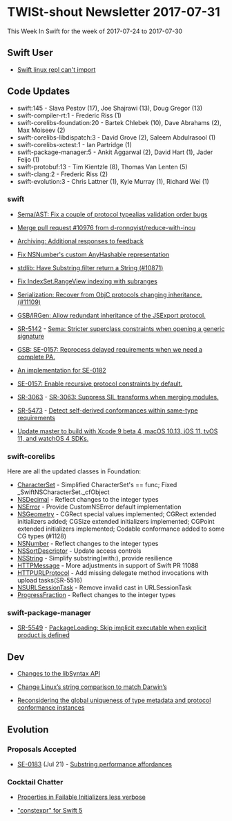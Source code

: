 # TWISt-shout Newsletter 2017-07-31
This Week In Swift for the week of 2017-07-24 to 2017-07-30

## Swift User

* [Swift linux repl can't import](https://lists.swift.org/pipermail/swift-users/Week-of-Mon-20170724/006001.html)

## Code Updates

* swift:145 - Slava Pestov (17), Joe Shajrawi (13), Doug Gregor (13)
* swift-compiler-rt:1 - Frederic Riss (1)
* swift-corelibs-foundation:20 - Bartek Chlebek (10), Dave Abrahams (2), Max Moiseev (2)
* swift-corelibs-libdispatch:3 - David Grove (2), Saleem Abdulrasool (1)
* swift-corelibs-xctest:1 - Ian Partridge (1)
* swift-package-manager:5 - Ankit Aggarwal (2), David Hart (1), Jader Feijo (1)
* swift-protobuf:13 - Tim Kientzle (8), Thomas Van Lenten (5)
* swift-clang:2 - Frederic Riss (2)
* swift-evolution:3 - Chris Lattner (1), Kyle Murray (1), Richard Wei (1)

### swift

* [Sema/AST: Fix a couple of protocol typealias validation order bugs](https://github.com/apple/swift/commit/1221bd8f6007454b3b48cd00792205813ff0b26e)

* [Merge pull request #10976 from d-ronnqvist/reduce-with-inou](https://github.com/apple/swift/commit/31341e67530b85de9ad78b124111c53cc9bc8c42)

* [Archiving: Additional responses to feedback](https://github.com/apple/swift/commit/071caf263afd25b3b28af13db9ac83874d034cef)

* [Fix NSNumber's custom AnyHashable representation](https://github.com/apple/swift/commit/5252f3b2f89258675471d02381e14788f9dc8d7e)

* [stdlib: Have Substring.filter return a String (#10871)](https://github.com/apple/swift/commit/ddea636951ab0af3117cc2f97c456706b0f453be)

* [Fix IndexSet.RangeView indexing with subranges](https://github.com/apple/swift/commit/b05866a92f18a4c7657dd0900087bcb83b22c0cf)

* [Serialization: Recover from ObjC protocols changing inheritance. (#11109)](https://github.com/apple/swift/commit/4d263587082d9718905a22d9be0a5360db21830c)

* [GSB/IRGen: Allow redundant inheritance of the JSExport protocol.](https://github.com/apple/swift/commit/1b2a2c9b90b9698ef889e2501ac3e1e9fc8d7757)

* [SR-5142](https://bugs.swift.org/browse/SR-5142) - [Sema: Stricter superclass constraints when opening a generic signature](https://github.com/apple/swift/commit/a3cad02708bc610e30ed3551f12fca971f062eac)

* [GSB: SE-0157: Reprocess delayed requirements when we need a complete PA.](https://github.com/apple/swift/commit/6177f83f016f02bdf6c9314c05a871d33ac79c76)

* [An implementation for SE-0182](https://github.com/apple/swift/commit/6d0679292ffb846b29e4c8bb07be8abd735b2b46)

* [SE-0157: Enable recursive protocol constraints by default.](https://github.com/apple/swift/commit/469e9e08a5fa7598de366e29449babc655430d2d)

* [SR-3063](https://bugs.swift.org/browse/SR-3063) - [SR-3063: Suppress SIL transforms when merging modules.](https://github.com/apple/swift/commit/dda3a3827c36459ebd8edeb2efab1ebb5cd02acc)

* [SR-5473](https://bugs.swift.org/browse/SR-5473) - [Detect self-derived conformances within same-type requirements](https://github.com/apple/swift/commit/a12ec12d6ff29bcb2ff91f2b9df9eb325deae1b9)

* [Update master to build with Xcode 9 beta 4, macOS 10.13, iOS 11, tvOS 11, and watchOS 4 SDKs.](https://github.com/apple/swift/commit/64a77ca7166eca9a951995162196edd427ed73d4)

### swift-corelibs

Here are all the updated classes in Foundation:

* [CharacterSet](https://github.com/apple/swift-corelibs-foundation/commits/master/Foundation/CharacterSet.swift) - Simplified CharacterSet's == func; Fixed _SwiftNSCharacterSet._cfObject
* [NSDecimal](https://github.com/apple/swift-corelibs-foundation/commits/master/Foundation/NSDecimal.swift) - Reflect changes to the integer types
* [NSError](https://github.com/apple/swift-corelibs-foundation/commits/master/Foundation/NSError.swift) - Provide CustomNSError default implementation
* [NSGeometry](https://github.com/apple/swift-corelibs-foundation/commits/master/Foundation/NSGeometry.swift) - CGRect special values implemented; CGRect extended initializers added; CGSize extended initializers implemented; CGPoint extended initializers implemented; Codable conformance added to some CG types (#1128)
* [NSNumber](https://github.com/apple/swift-corelibs-foundation/commits/master/Foundation/NSNumber.swift) - Reflect changes to the integer types
* [NSSortDescriptor](https://github.com/apple/swift-corelibs-foundation/commits/master/Foundation/NSSortDescriptor.swift) - Update access controls
* [NSString](https://github.com/apple/swift-corelibs-foundation/commits/master/Foundation/NSString.swift) - Simplify substring(with:), provide resilience
* [HTTPMessage](https://github.com/apple/swift-corelibs-foundation/commits/master/Foundation/NSURLSession/http/HTTPMessage.swift) - More adjustments in support of Swift PR 11088
* [HTTPURLProtocol](https://github.com/apple/swift-corelibs-foundation/commits/master/Foundation/NSURLSession/http/HTTPURLProtocol.swift) - Add missing delegate method invocations with upload tasks(SR-5516)
* [NSURLSessionTask](https://github.com/apple/swift-corelibs-foundation/commits/master/Foundation/NSURLSession/NSURLSessionTask.swift) - Remove invalid cast in URLSessionTask
* [ProgressFraction](https://github.com/apple/swift-corelibs-foundation/commits/master/Foundation/ProgressFraction.swift) - Reflect changes to the integer types

### swift-package-manager

* [SR-5549](https://bugs.swift.org/browse/SR-5549) - [PackageLoading: Skip implicit executable when explicit product is defined](https://github.com/apple/swift-package-manager/commit/716af033e0e8c11298ec0660c395efcc37689206)

## Dev

* [Changes to the libSyntax API](https://lists.swift.org/pipermail/swift-dev/Week-of-Mon-20170724/004972.html)

* [Change Linux’s string comparison to match Darwin’s](https://lists.swift.org/pipermail/swift-dev/Week-of-Mon-20170724/004976.html)

* [Reconsidering the global uniqueness of type metadata and protocol conformance instances](https://lists.swift.org/pipermail/swift-dev/Week-of-Mon-20170724/005000.html)

## Evolution

### Proposals Accepted

* [SE-0183](https://github.com/apple/swift-evolution/blob/master/proposals/0183-substring-affordances.md) (Jul 21) - [Substring performance	affordances](https://lists.swift.org/pipermail/swift-evolution-announce/2017-July/000395.html)

### Cocktail Chatter

* [Properties in Failable Initializers less verbose](https://lists.swift.org/pipermail/swift-evolution/Week-of-Mon-20170724/038231.html)

* ["constexpr" for Swift 5](https://lists.swift.org/pipermail/swift-evolution/Week-of-Mon-20170724/038297.html)